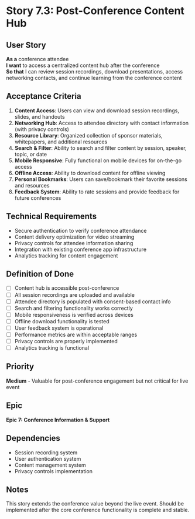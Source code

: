 # Story 7.3: Post-Conference Content Hub

## User Story
**As a** conference attendee  
**I want** to access a centralized content hub after the conference  
**So that** I can review session recordings, download presentations, access networking contacts, and continue learning from the conference content

## Acceptance Criteria
1. **Content Access**: Users can view and download session recordings, slides, and handouts
2. **Networking Hub**: Access to attendee directory with contact information (with privacy controls)
3. **Resource Library**: Organized collection of sponsor materials, whitepapers, and additional resources
4. **Search & Filter**: Ability to search and filter content by session, speaker, topic, or date
5. **Mobile Responsive**: Fully functional on mobile devices for on-the-go access
6. **Offline Access**: Ability to download content for offline viewing
7. **Personal Bookmarks**: Users can save/bookmark their favorite sessions and resources
8. **Feedback System**: Ability to rate sessions and provide feedback for future conferences

## Technical Requirements
- Secure authentication to verify conference attendance
- Content delivery optimization for video streaming
- Privacy controls for attendee information sharing
- Integration with existing conference app infrastructure
- Analytics tracking for content engagement

## Definition of Done
- [ ] Content hub is accessible post-conference
- [ ] All session recordings are uploaded and available
- [ ] Attendee directory is populated with consent-based contact info
- [ ] Search and filtering functionality works correctly
- [ ] Mobile responsiveness is verified across devices
- [ ] Offline download functionality is tested
- [ ] User feedback system is operational
- [ ] Performance metrics are within acceptable ranges
- [ ] Privacy controls are properly implemented
- [ ] Analytics tracking is functional

## Priority
**Medium** - Valuable for post-conference engagement but not critical for live event

## Epic
**Epic 7: Conference Information & Support**

## Dependencies
- Session recording system
- User authentication system
- Content management system
- Privacy controls implementation

## Notes
This story extends the conference value beyond the live event. Should be implemented after the core conference functionality is complete and stable.
